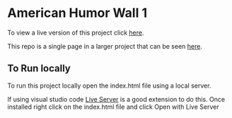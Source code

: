 # American Humor Wall 1

To view a live version of this project click [here](https://shadopawn.github.io/american-humor-wall1/).

This repo is a single page in a larger project that can be seen [here](http://www.thanksforlaughing.com/#/launch).

## To Run locally

To run this project locally open the index.html file using a local server.

If using visual studio code [Live Server](https://marketplace.visualstudio.com/items?itemName=ritwickdey.LiveServer) is a good extension to do this. Once installed right click on the index.html file and click Open with Live Server